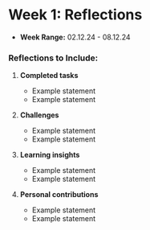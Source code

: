 # Week 1: Reflections
- **Week Range:** 02.12.24 - 08.12.24

### Reflections to Include:
1. **Completed tasks**
   - Example statement
   - Example statement

2. **Challenges**
   - Example statement
   - Example statement

3. **Learning insights**
   - Example statement
   - Example statement

4. **Personal contributions**
   - Example statement
   - Example statement